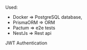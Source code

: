 Used:
- Docker => PostgreSQL database, 
- PrismaORM => ORM
- Pactum => e2e tests
- NestJs => Rest api

JWT Authentication

